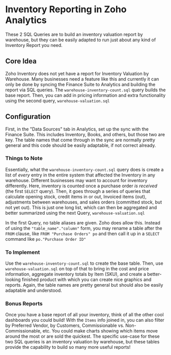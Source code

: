 # Inventory Reporting in Zoho Analytics
These 2 SQL Queries are to build an inventory valuation report by warehouse, but they can be easily adapted to run just about any kind of Inventory Report you need.

## Core Idea
Zoho Inventory does not yet have a report for Inventory Valuation by Warehouse. Many businesses need a feature like this and currently it can only be done by syncing the Finance Suite to Analytics and building the report via SQL queries. The `warehouse-inventory-count.sql` query builds the base report. Then, you can add in pricing information and extra functionality using the second query, `warehouse-valuation.sql`

## Configuration
First, in the "Data Sources" tab in Analytics, set up the sync with the Finance Suite. This includes Inventory, Books, and others, but those two are key. The table names that come through in the sync are normally pretty general and this code should be easily adaptable, if not correct already. 

### Things to Note
Essentially, what the `warehouse-inventory-count.sql` query does is create a list of *every* entry in the entire system that affected the Inventory in any warehouse. Different businesses may want to account for inventory differently. Here, inventory is counted once a purchase order *is received* (the first `SELECT` query). Then, it goes through a series of queries that calculate opening stock, credit items in or out, Invoiced items (out), adjustments between warehouses, and sales orders (committed stock, but not yet out). This is just one long list, which can then be aggregated and better summarized using the next Query, `warehouse-valuation.sql`

In the first Query, no table aliases are given. Zoho does allow this. Instead of using the `"table_name"."column"` form, you may rename a table after the `FROM` clause, like
`FROM "Purchase Orders" po` and then call it up in a `SELECT` command like `po."Purchase Order ID"`

### To Implement
Use the `warehouse-inventory-count.sql` to create the base table. Then, use `warehouse-valuation.sql` on top of that to bring in the cost and price information, aggregate inventory totals by Item (SKU), and create a better-looking finished product with which you can create nice graphics and reports. Again, the table names are pretty general but should also be easily adaptable and understood.

### Bonus Reports
Once you have a base report of all your inventory, think of all the other cool dashboards you could build! With the `Items` info joined in, you can also filter by Preferred Vendor, by Customers, Commissionable vs. Non-Commissionable, etc. You could make charts showing which items move around the most or are sold the quickest. The specific use-case for these two SQL queries is an inventory valuation by warehouse, but these tables provide the capability to build so many more useful reports!
